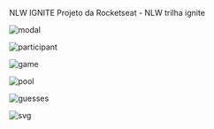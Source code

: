 NLW IGNITE
Projeto da Rocketseat - NLW trilha ignite

![modal](https://user-images.githubusercontent.com/100890415/203398816-02450421-bdf9-46d4-ae7c-e1a0b3bc6c18.png)

![participant](https://user-images.githubusercontent.com/100890415/203398809-b73e8a28-6c1d-4d73-8cb9-9e72edea1aea.png)

![game](https://user-images.githubusercontent.com/100890415/203399349-10c5810c-4208-4e22-a1c5-43b806f36b2b.png)

![pool](https://user-images.githubusercontent.com/100890415/203399397-5f24dabe-0e9e-41fb-b67a-b7a3c797bde3.png)

![guesses](https://user-images.githubusercontent.com/100890415/203399331-fd5d9697-e809-4a5e-ac87-54c661bd3335.png)

![svg](https://user-images.githubusercontent.com/100890415/203399448-a85661dd-a542-4287-ac7a-d2c722e6efa3.jpeg)
